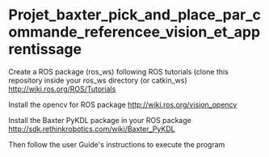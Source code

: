 # Projet_baxter_pick_and_place_par_commande_referencee_vision_et_apprentissage

Create a ROS package (ros_ws) following ROS tutorials (clone this repository inside your ros_ws directory (or catkin_ws) http://wiki.ros.org/ROS/Tutorials

Install the opencv for ROS package http://wiki.ros.org/vision_opencv

Install the Baxter PyKDL package in your ROS package http://sdk.rethinkrobotics.com/wiki/Baxter_PyKDL

Then follow the user Guide's instructions to execute the program
